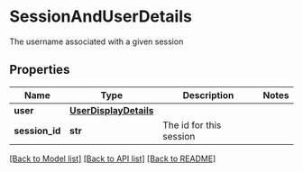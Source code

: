 # SessionAndUserDetails

The username associated with a given session

## Properties
Name | Type | Description | Notes
------------ | ------------- | ------------- | -------------
**user** | [**UserDisplayDetails**](UserDisplayDetails.md) |  | 
**session_id** | **str** | The id for this session | 

[[Back to Model list]](../README.md#documentation-for-models) [[Back to API list]](../README.md#documentation-for-api-endpoints) [[Back to README]](../README.md)


